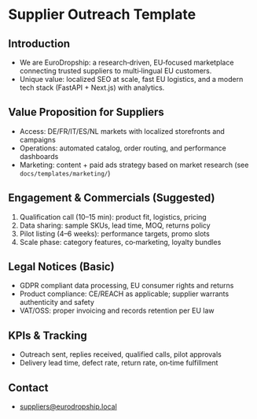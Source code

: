 # Supplier Outreach Template

## Introduction
- We are EuroDropship: a research‑driven, EU‑focused marketplace connecting trusted suppliers to multi‑lingual EU customers.
- Unique value: localized SEO at scale, fast EU logistics, and a modern tech stack (FastAPI + Next.js) with analytics.

## Value Proposition for Suppliers
- Access: DE/FR/IT/ES/NL markets with localized storefronts and campaigns
- Operations: automated catalog, order routing, and performance dashboards
- Marketing: content + paid ads strategy based on market research (see `docs/templates/marketing/`)

## Engagement & Commercials (Suggested)
1. Qualification call (10–15 min): product fit, logistics, pricing
2. Data sharing: sample SKUs, lead time, MOQ, returns policy
3. Pilot listing (4–6 weeks): performance targets, promo slots
4. Scale phase: category features, co‑marketing, loyalty bundles

## Legal Notices (Basic)
- GDPR compliant data processing, EU consumer rights and returns
- Product compliance: CE/REACH as applicable; supplier warrants authenticity and safety
- VAT/OSS: proper invoicing and records retention per EU law

## KPIs & Tracking
- Outreach sent, replies received, qualified calls, pilot approvals
- Delivery lead time, defect rate, return rate, on‑time fulfillment

## Contact
- suppliers@eurodropship.local

